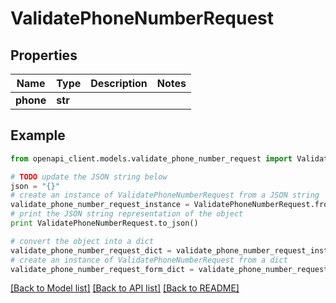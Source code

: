 # ValidatePhoneNumberRequest


## Properties
Name | Type | Description | Notes
------------ | ------------- | ------------- | -------------
**phone** | **str** |  | 

## Example

```python
from openapi_client.models.validate_phone_number_request import ValidatePhoneNumberRequest

# TODO update the JSON string below
json = "{}"
# create an instance of ValidatePhoneNumberRequest from a JSON string
validate_phone_number_request_instance = ValidatePhoneNumberRequest.from_json(json)
# print the JSON string representation of the object
print ValidatePhoneNumberRequest.to_json()

# convert the object into a dict
validate_phone_number_request_dict = validate_phone_number_request_instance.to_dict()
# create an instance of ValidatePhoneNumberRequest from a dict
validate_phone_number_request_form_dict = validate_phone_number_request.from_dict(validate_phone_number_request_dict)
```
[[Back to Model list]](../README.md#documentation-for-models) [[Back to API list]](../README.md#documentation-for-api-endpoints) [[Back to README]](../README.md)


